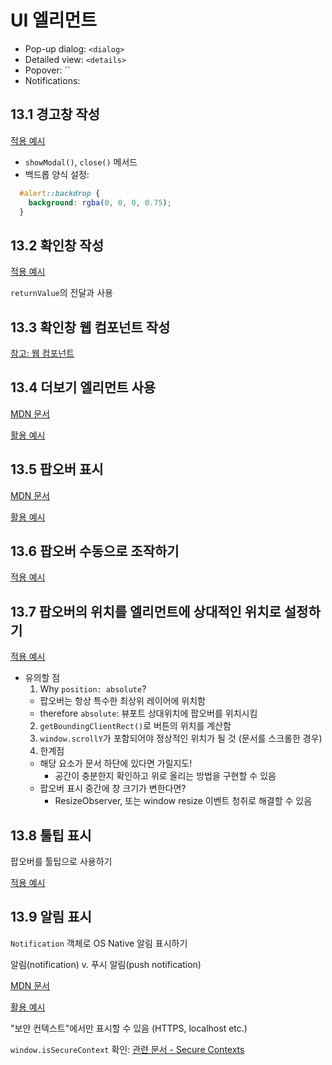 # UI 엘리먼트

* Pop-up dialog: `<dialog>`
* Detailed view: `<details>`
* Popover: ``
* Notifications:

## 13.1 경고창 작성

[적용 예시](./13-1-warning.html)

* `showModal()`, `close()` 메서드
* 백드롭 양식 설정:

```css
  #alert::backdrop {
    background: rgba(0, 0, 0, 0.75);
  }
```

## 13.2 확인창 작성

[적용 예시](./13-2-confirm.html)

`returnValue`의 전달과 사용

## 13.3 확인창 웹 컴포넌트 작성

[참고: 웹 컴포넌트](../12-web-component/12-web-component.md)

## 13.4 더보기 엘리먼트 사용

[MDN 문서](https://developer.mozilla.org/en-US/docs/Web/HTML/Reference/Elements/details)

[활용 예시](./13-4-details.html)

## 13.5 팝오버 표시

[MDN 문서](https://developer.mozilla.org/en-US/docs/Web/API/Popover_API)

[활용 예시](./13-5-popover.html)

## 13.6 팝오버 수동으로 조작하기

[적용 예시](./13-6-popover-manual.html)

## 13.7 팝오버의 위치를 엘리먼트에 상대적인 위치로 설정하기

[적용 예시](./13-7-popover-relative.html)

* 유의할 점
  1. Why `position: absolute`?
    * 팝오버는 항상 특수한 최상위 레이어에 위치함
    * therefore `absolute`: 뷰포트 상대위치에 팝오버를 위치시킴
  2. `getBoundingClientRect()`로 버튼의 위치를 계산함 
  3. `window.scrollY`가 포함되어야 정상적인 위치가 될 것 (문서를 스크롤한 경우)
  4. 한계점
    * 해당 요소가 문서 하단에 있다면 가릴지도!
      * 공간이 충분한지 확인하고 위로 올리는 방법을 구현할 수 있음
    * 팝오버 표시 중간에 창 크기가 변한다면?
      * ResizeObserver, 또는 window resize 이벤트 청취로 해결할 수 있음

## 13.8 툴팁 표시

팝오버를 툴팁으로 사용하기

[적용 예시](./13-8-tooltip.html)


## 13.9 알림 표시

`Notification` 객체로 OS Native 알림 표시하기

알림(notification) v. 푸시 알림(push notification)

[MDN 문서](https://developer.mozilla.org/en-US/docs/Web/API/Notifications_API)

[활용 예시](./13-9-notification.js)

"보안 컨텍스트"에서만 표시할 수 있음 (HTTPS, localhost etc.)

`window.isSecureContext` 확인: [관련 문서 - Secure Contexts](https://developer.mozilla.org/en-US/docs/Web/Security/Secure_Contexts)

